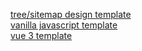 [tree/sitemap design template](https://michaelsboost.com/App-Builder-Template/template%201/)  
[vanilla javascript template](https://michaelsboost.com/App-Builder-Template/template%202/)  
[vue 3 template](https://michaelsboost.com/App-Builder-Template/template%203/)  